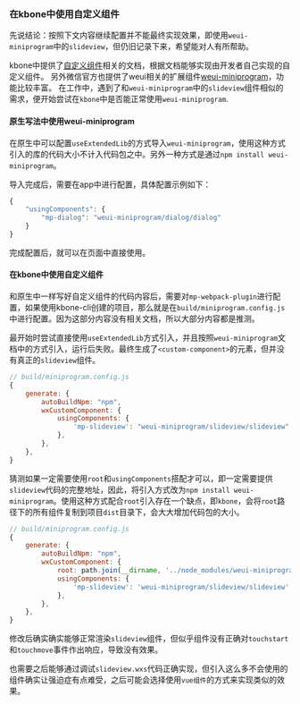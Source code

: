 ### 在kbone中使用自定义组件

先说结论：按照下文内容继续配置并不能最终实现效果，即使用`weui-miniprogram`中的`slideview`，但仍旧记录下来，希望能对人有所帮助。

kbone中提供了[自定义组件](url 'https://wechat-miniprogram.github.io/kbone/docs/guide/advanced.html#使用小程序自定义组件')相关的文档，根据文档能够实现由开发者自己实现的自定义组件。
另外微信官方也提供了weui相关的扩展组件[weui-miniprogram](url 'https://developers.weixin.qq.com/miniprogram/dev/extended/weui/quickstart.html')，功能比较丰富。
在工作中，遇到了和`weui-miniprogram`中的`slideview`组件相似的需求，便开始尝试在`kbone`中是否能正常使用`weui-miniprogram`.

#### 原生写法中使用weui-miniprogram

在原生中可以配置`useExtendedLib`的方式导入`weui-miniprogram`，使用这种方式引入的库的代码大小不计入代码包之中。另外一种方式是通过`npm install weui-miniprogram`。

导入完成后，需要在app中进行配置，具体配置示例如下：

```javascript
{
    "usingComponents": {
        "mp-dialog": "weui-miniprogram/dialog/dialog"
    }
}
```

完成配置后，就可以在页面中直接使用。

#### 在kbone中使用自定义组件

和原生中一样写好自定义组件的代码内容后，需要对`mp-webpack-plugin`进行配置，如果使用kbone-cli创建的项目，那么就是在`build/miniprogram.config.js`中进行配置。因为这部分内容没有相关文档，所以大部分内容都是推测。

最开始时尝试直接使用`useExtendedLib`方式引入，并且按照`weui-miniprogram`文档中的方式引入，运行后失败。最终生成了`<custom-component>`的元素，但并没有真正的`slideview`组件。

```javascript
// build/miniprogram.config.js
{
    generate: {
        autoBuildNpm: "npm",
        wxCustomComponent: {
            usingComponents: {
                'mp-slideview': "weui-miniprogram/slideview/slideview",
            },
        },
    },
}
```

猜测如果一定需要使用`root`和`usingComponents`搭配才可以，即一定需要提供`slideview`代码的完整地址，因此，将引入方式改为`npm install weui-miniprogram`。使用这种方式配合`root`引入存在一个缺点，即`kbone`，会将`root`路径下的所有组件复制到项目`dist`目录下，会大大增加代码包的大小。

```javascript
// build/miniprogram.config.js
{
    generate: {
        autoBuildNpm: "npm",
        wxCustomComponent: {
            root: path.join(__dirname, '../node_modules/weui-miniprogram/miniprogram_dist'),
            usingComponents: {
                'mp-slideview': 'weui-miniprogram/slideview/slideview',
            },
        },
    },
}
```

修改后确实确实能够正常渲染`slideview`组件，但似乎组件没有正确对`touchstart`和`touchmove`事件作出响应，导致没有效果。

也需要之后能够通过调试`slideview.wxs`代码正确实现，但引入这么多不会使用的组件确实让强迫症有点难受，之后可能会选择使用`vue组件`的方式来实现类似的效果。

